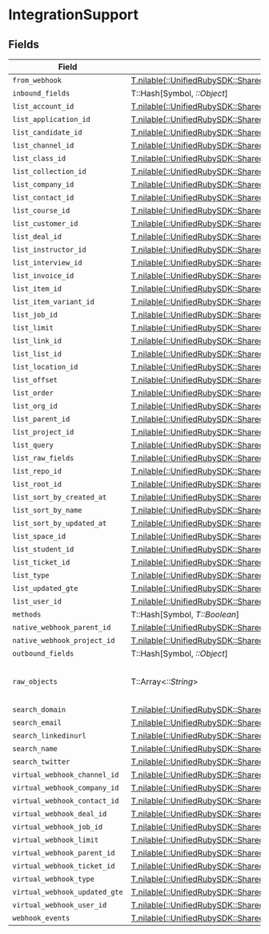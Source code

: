 # IntegrationSupport


## Fields

| Field                                                                                                                                          | Type                                                                                                                                           | Required                                                                                                                                       | Description                                                                                                                                    |
| ---------------------------------------------------------------------------------------------------------------------------------------------- | ---------------------------------------------------------------------------------------------------------------------------------------------- | ---------------------------------------------------------------------------------------------------------------------------------------------- | ---------------------------------------------------------------------------------------------------------------------------------------------- |
| `from_webhook`                                                                                                                                 | [T.nilable(::UnifiedRubySDK::Shared::FromWebhook)](../../models/shared/fromwebhook.md)                                                         | :heavy_minus_sign:                                                                                                                             | N/A                                                                                                                                            |
| `inbound_fields`                                                                                                                               | T::Hash[Symbol, *::Object*]                                                                                                                    | :heavy_minus_sign:                                                                                                                             | N/A                                                                                                                                            |
| `list_account_id`                                                                                                                              | [T.nilable(::UnifiedRubySDK::Shared::ListAccountId)](../../models/shared/listaccountid.md)                                                     | :heavy_minus_sign:                                                                                                                             | N/A                                                                                                                                            |
| `list_application_id`                                                                                                                          | [T.nilable(::UnifiedRubySDK::Shared::ListApplicationId)](../../models/shared/listapplicationid.md)                                             | :heavy_minus_sign:                                                                                                                             | N/A                                                                                                                                            |
| `list_candidate_id`                                                                                                                            | [T.nilable(::UnifiedRubySDK::Shared::ListCandidateId)](../../models/shared/listcandidateid.md)                                                 | :heavy_minus_sign:                                                                                                                             | N/A                                                                                                                                            |
| `list_channel_id`                                                                                                                              | [T.nilable(::UnifiedRubySDK::Shared::ListChannelId)](../../models/shared/listchannelid.md)                                                     | :heavy_minus_sign:                                                                                                                             | N/A                                                                                                                                            |
| `list_class_id`                                                                                                                                | [T.nilable(::UnifiedRubySDK::Shared::ListClassId)](../../models/shared/listclassid.md)                                                         | :heavy_minus_sign:                                                                                                                             | N/A                                                                                                                                            |
| `list_collection_id`                                                                                                                           | [T.nilable(::UnifiedRubySDK::Shared::ListCollectionId)](../../models/shared/listcollectionid.md)                                               | :heavy_minus_sign:                                                                                                                             | N/A                                                                                                                                            |
| `list_company_id`                                                                                                                              | [T.nilable(::UnifiedRubySDK::Shared::ListCompanyId)](../../models/shared/listcompanyid.md)                                                     | :heavy_minus_sign:                                                                                                                             | N/A                                                                                                                                            |
| `list_contact_id`                                                                                                                              | [T.nilable(::UnifiedRubySDK::Shared::ListContactId)](../../models/shared/listcontactid.md)                                                     | :heavy_minus_sign:                                                                                                                             | N/A                                                                                                                                            |
| `list_course_id`                                                                                                                               | [T.nilable(::UnifiedRubySDK::Shared::ListCourseId)](../../models/shared/listcourseid.md)                                                       | :heavy_minus_sign:                                                                                                                             | N/A                                                                                                                                            |
| `list_customer_id`                                                                                                                             | [T.nilable(::UnifiedRubySDK::Shared::ListCustomerId)](../../models/shared/listcustomerid.md)                                                   | :heavy_minus_sign:                                                                                                                             | N/A                                                                                                                                            |
| `list_deal_id`                                                                                                                                 | [T.nilable(::UnifiedRubySDK::Shared::ListDealId)](../../models/shared/listdealid.md)                                                           | :heavy_minus_sign:                                                                                                                             | N/A                                                                                                                                            |
| `list_instructor_id`                                                                                                                           | [T.nilable(::UnifiedRubySDK::Shared::ListInstructorId)](../../models/shared/listinstructorid.md)                                               | :heavy_minus_sign:                                                                                                                             | N/A                                                                                                                                            |
| `list_interview_id`                                                                                                                            | [T.nilable(::UnifiedRubySDK::Shared::ListInterviewId)](../../models/shared/listinterviewid.md)                                                 | :heavy_minus_sign:                                                                                                                             | N/A                                                                                                                                            |
| `list_invoice_id`                                                                                                                              | [T.nilable(::UnifiedRubySDK::Shared::ListInvoiceId)](../../models/shared/listinvoiceid.md)                                                     | :heavy_minus_sign:                                                                                                                             | N/A                                                                                                                                            |
| `list_item_id`                                                                                                                                 | [T.nilable(::UnifiedRubySDK::Shared::ListItemId)](../../models/shared/listitemid.md)                                                           | :heavy_minus_sign:                                                                                                                             | N/A                                                                                                                                            |
| `list_item_variant_id`                                                                                                                         | [T.nilable(::UnifiedRubySDK::Shared::ListItemVariantId)](../../models/shared/listitemvariantid.md)                                             | :heavy_minus_sign:                                                                                                                             | N/A                                                                                                                                            |
| `list_job_id`                                                                                                                                  | [T.nilable(::UnifiedRubySDK::Shared::ListJobId)](../../models/shared/listjobid.md)                                                             | :heavy_minus_sign:                                                                                                                             | N/A                                                                                                                                            |
| `list_limit`                                                                                                                                   | [T.nilable(::UnifiedRubySDK::Shared::ListLimit)](../../models/shared/listlimit.md)                                                             | :heavy_minus_sign:                                                                                                                             | N/A                                                                                                                                            |
| `list_link_id`                                                                                                                                 | [T.nilable(::UnifiedRubySDK::Shared::ListLinkId)](../../models/shared/listlinkid.md)                                                           | :heavy_minus_sign:                                                                                                                             | N/A                                                                                                                                            |
| `list_list_id`                                                                                                                                 | [T.nilable(::UnifiedRubySDK::Shared::ListListId)](../../models/shared/listlistid.md)                                                           | :heavy_minus_sign:                                                                                                                             | N/A                                                                                                                                            |
| `list_location_id`                                                                                                                             | [T.nilable(::UnifiedRubySDK::Shared::ListLocationId)](../../models/shared/listlocationid.md)                                                   | :heavy_minus_sign:                                                                                                                             | N/A                                                                                                                                            |
| `list_offset`                                                                                                                                  | [T.nilable(::UnifiedRubySDK::Shared::ListOffset)](../../models/shared/listoffset.md)                                                           | :heavy_minus_sign:                                                                                                                             | N/A                                                                                                                                            |
| `list_order`                                                                                                                                   | [T.nilable(::UnifiedRubySDK::Shared::ListOrder)](../../models/shared/listorder.md)                                                             | :heavy_minus_sign:                                                                                                                             | N/A                                                                                                                                            |
| `list_org_id`                                                                                                                                  | [T.nilable(::UnifiedRubySDK::Shared::ListOrgId)](../../models/shared/listorgid.md)                                                             | :heavy_minus_sign:                                                                                                                             | N/A                                                                                                                                            |
| `list_parent_id`                                                                                                                               | [T.nilable(::UnifiedRubySDK::Shared::ListParentId)](../../models/shared/listparentid.md)                                                       | :heavy_minus_sign:                                                                                                                             | N/A                                                                                                                                            |
| `list_project_id`                                                                                                                              | [T.nilable(::UnifiedRubySDK::Shared::ListProjectId)](../../models/shared/listprojectid.md)                                                     | :heavy_minus_sign:                                                                                                                             | N/A                                                                                                                                            |
| `list_query`                                                                                                                                   | [T.nilable(::UnifiedRubySDK::Shared::ListQuery)](../../models/shared/listquery.md)                                                             | :heavy_minus_sign:                                                                                                                             | N/A                                                                                                                                            |
| `list_raw_fields`                                                                                                                              | [T.nilable(::UnifiedRubySDK::Shared::ListRawFields)](../../models/shared/listrawfields.md)                                                     | :heavy_minus_sign:                                                                                                                             | N/A                                                                                                                                            |
| `list_repo_id`                                                                                                                                 | [T.nilable(::UnifiedRubySDK::Shared::ListRepoId)](../../models/shared/listrepoid.md)                                                           | :heavy_minus_sign:                                                                                                                             | N/A                                                                                                                                            |
| `list_root_id`                                                                                                                                 | [T.nilable(::UnifiedRubySDK::Shared::ListRootId)](../../models/shared/listrootid.md)                                                           | :heavy_minus_sign:                                                                                                                             | N/A                                                                                                                                            |
| `list_sort_by_created_at`                                                                                                                      | [T.nilable(::UnifiedRubySDK::Shared::ListSortByCreatedAt)](../../models/shared/listsortbycreatedat.md)                                         | :heavy_minus_sign:                                                                                                                             | N/A                                                                                                                                            |
| `list_sort_by_name`                                                                                                                            | [T.nilable(::UnifiedRubySDK::Shared::ListSortByName)](../../models/shared/listsortbyname.md)                                                   | :heavy_minus_sign:                                                                                                                             | N/A                                                                                                                                            |
| `list_sort_by_updated_at`                                                                                                                      | [T.nilable(::UnifiedRubySDK::Shared::ListSortByUpdatedAt)](../../models/shared/listsortbyupdatedat.md)                                         | :heavy_minus_sign:                                                                                                                             | N/A                                                                                                                                            |
| `list_space_id`                                                                                                                                | [T.nilable(::UnifiedRubySDK::Shared::ListSpaceId)](../../models/shared/listspaceid.md)                                                         | :heavy_minus_sign:                                                                                                                             | N/A                                                                                                                                            |
| `list_student_id`                                                                                                                              | [T.nilable(::UnifiedRubySDK::Shared::ListStudentId)](../../models/shared/liststudentid.md)                                                     | :heavy_minus_sign:                                                                                                                             | N/A                                                                                                                                            |
| `list_ticket_id`                                                                                                                               | [T.nilable(::UnifiedRubySDK::Shared::ListTicketId)](../../models/shared/listticketid.md)                                                       | :heavy_minus_sign:                                                                                                                             | N/A                                                                                                                                            |
| `list_type`                                                                                                                                    | [T.nilable(::UnifiedRubySDK::Shared::ListType)](../../models/shared/listtype.md)                                                               | :heavy_minus_sign:                                                                                                                             | N/A                                                                                                                                            |
| `list_updated_gte`                                                                                                                             | [T.nilable(::UnifiedRubySDK::Shared::ListUpdatedGte)](../../models/shared/listupdatedgte.md)                                                   | :heavy_minus_sign:                                                                                                                             | N/A                                                                                                                                            |
| `list_user_id`                                                                                                                                 | [T.nilable(::UnifiedRubySDK::Shared::ListUserId)](../../models/shared/listuserid.md)                                                           | :heavy_minus_sign:                                                                                                                             | N/A                                                                                                                                            |
| `methods`                                                                                                                                      | T::Hash[Symbol, *T::Boolean*]                                                                                                                  | :heavy_minus_sign:                                                                                                                             | N/A                                                                                                                                            |
| `native_webhook_parent_id`                                                                                                                     | [T.nilable(::UnifiedRubySDK::Shared::NativeWebhookParentId)](../../models/shared/nativewebhookparentid.md)                                     | :heavy_minus_sign:                                                                                                                             | N/A                                                                                                                                            |
| `native_webhook_project_id`                                                                                                                    | [T.nilable(::UnifiedRubySDK::Shared::NativeWebhookProjectId)](../../models/shared/nativewebhookprojectid.md)                                   | :heavy_minus_sign:                                                                                                                             | N/A                                                                                                                                            |
| `outbound_fields`                                                                                                                              | T::Hash[Symbol, *::Object*]                                                                                                                    | :heavy_minus_sign:                                                                                                                             | N/A                                                                                                                                            |
| `raw_objects`                                                                                                                                  | T::Array<*::String*>                                                                                                                           | :heavy_minus_sign:                                                                                                                             | objects that we map from in the integration                                                                                                    |
| `search_domain`                                                                                                                                | [T.nilable(::UnifiedRubySDK::Shared::SearchDomain)](../../models/shared/searchdomain.md)                                                       | :heavy_minus_sign:                                                                                                                             | N/A                                                                                                                                            |
| `search_email`                                                                                                                                 | [T.nilable(::UnifiedRubySDK::Shared::SearchEmail)](../../models/shared/searchemail.md)                                                         | :heavy_minus_sign:                                                                                                                             | N/A                                                                                                                                            |
| `search_linkedinurl`                                                                                                                           | [T.nilable(::UnifiedRubySDK::Shared::SearchLinkedinurl)](../../models/shared/searchlinkedinurl.md)                                             | :heavy_minus_sign:                                                                                                                             | N/A                                                                                                                                            |
| `search_name`                                                                                                                                  | [T.nilable(::UnifiedRubySDK::Shared::SearchName)](../../models/shared/searchname.md)                                                           | :heavy_minus_sign:                                                                                                                             | N/A                                                                                                                                            |
| `search_twitter`                                                                                                                               | [T.nilable(::UnifiedRubySDK::Shared::SearchTwitter)](../../models/shared/searchtwitter.md)                                                     | :heavy_minus_sign:                                                                                                                             | N/A                                                                                                                                            |
| `virtual_webhook_channel_id`                                                                                                                   | [T.nilable(::UnifiedRubySDK::Shared::VirtualWebhookChannelId)](../../models/shared/virtualwebhookchannelid.md)                                 | :heavy_minus_sign:                                                                                                                             | N/A                                                                                                                                            |
| `virtual_webhook_company_id`                                                                                                                   | [T.nilable(::UnifiedRubySDK::Shared::VirtualWebhookCompanyId)](../../models/shared/virtualwebhookcompanyid.md)                                 | :heavy_minus_sign:                                                                                                                             | N/A                                                                                                                                            |
| `virtual_webhook_contact_id`                                                                                                                   | [T.nilable(::UnifiedRubySDK::Shared::VirtualWebhookContactId)](../../models/shared/virtualwebhookcontactid.md)                                 | :heavy_minus_sign:                                                                                                                             | N/A                                                                                                                                            |
| `virtual_webhook_deal_id`                                                                                                                      | [T.nilable(::UnifiedRubySDK::Shared::VirtualWebhookDealId)](../../models/shared/virtualwebhookdealid.md)                                       | :heavy_minus_sign:                                                                                                                             | N/A                                                                                                                                            |
| `virtual_webhook_job_id`                                                                                                                       | [T.nilable(::UnifiedRubySDK::Shared::VirtualWebhookJobId)](../../models/shared/virtualwebhookjobid.md)                                         | :heavy_minus_sign:                                                                                                                             | N/A                                                                                                                                            |
| `virtual_webhook_limit`                                                                                                                        | [T.nilable(::UnifiedRubySDK::Shared::VirtualWebhookLimit)](../../models/shared/virtualwebhooklimit.md)                                         | :heavy_minus_sign:                                                                                                                             | N/A                                                                                                                                            |
| `virtual_webhook_parent_id`                                                                                                                    | [T.nilable(::UnifiedRubySDK::Shared::VirtualWebhookParentId)](../../models/shared/virtualwebhookparentid.md)                                   | :heavy_minus_sign:                                                                                                                             | N/A                                                                                                                                            |
| `virtual_webhook_ticket_id`                                                                                                                    | [T.nilable(::UnifiedRubySDK::Shared::VirtualWebhookTicketId)](../../models/shared/virtualwebhookticketid.md)                                   | :heavy_minus_sign:                                                                                                                             | N/A                                                                                                                                            |
| `virtual_webhook_type`                                                                                                                         | [T.nilable(::UnifiedRubySDK::Shared::VirtualWebhookType)](../../models/shared/virtualwebhooktype.md)                                           | :heavy_minus_sign:                                                                                                                             | N/A                                                                                                                                            |
| `virtual_webhook_updated_gte`                                                                                                                  | [T.nilable(::UnifiedRubySDK::Shared::VirtualWebhookUpdatedGte)](../../models/shared/virtualwebhookupdatedgte.md)                               | :heavy_minus_sign:                                                                                                                             | N/A                                                                                                                                            |
| `virtual_webhook_user_id`                                                                                                                      | [T.nilable(::UnifiedRubySDK::Shared::VirtualWebhookUserId)](../../models/shared/virtualwebhookuserid.md)                                       | :heavy_minus_sign:                                                                                                                             | N/A                                                                                                                                            |
| `webhook_events`                                                                                                                               | [T.nilable(::UnifiedRubySDK::Shared::PropertyIntegrationSupportWebhookEvents)](../../models/shared/propertyintegrationsupportwebhookevents.md) | :heavy_minus_sign:                                                                                                                             | N/A                                                                                                                                            |